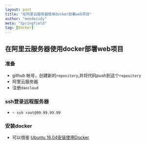 ```yaml
---
layout: post
title: "在阿里云服务器使用docker部署web项目"
author: "meedesidy"
meta: "Springfield"
tag: [Docker]
---
```


## 在阿里云服务器使用docker部署web项目
### 准备

- github 帐号，创建新的`repository`,并将代码push到这个`repository`
- 阿里云服务器
- 注册`daocloud` 

### ssh登录远程服务器

- `~ ssh root@99.99.99.99 `

### 安装docker

- 可以借鉴 [Ubuntu 16.04安装使用Docker ](http://blog.csdn.net/mickjoust/article/details/51578629)

### 